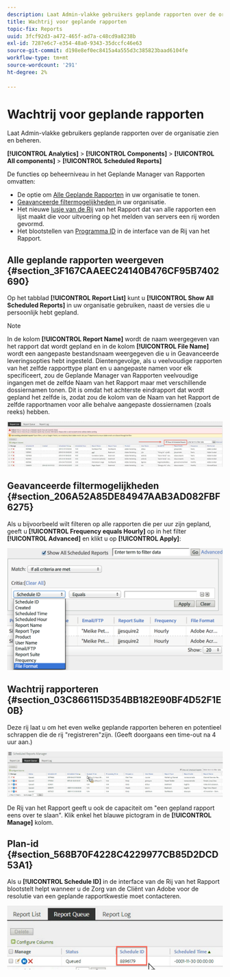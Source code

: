 ```yaml
---
description: Laat Admin-vlakke gebruikers geplande rapporten over de organisatie zien en beheren.
title: Wachtrij voor geplande rapporten
topic-fix: Reports
uuid: 3fcf92d3-a472-465f-ad7a-c48cd9a8238b
exl-id: 7287e6c7-e354-48a0-9343-35dccfc46e63
source-git-commit: d198e8ef0ec8415a4a555d3c385823baad6104fe
workflow-type: tm+mt
source-wordcount: '291'
ht-degree: 2%

---
```


# Wachtrij voor geplande rapporten

Laat Admin-vlakke gebruikers geplande rapporten over de organisatie zien en beheren.

**[!UICONTROL Analytics]** > **[!UICONTROL Components]** > **[!UICONTROL All components]** > **[!UICONTROL Scheduled Reports]**

De functies op beheerniveau in het Geplande Manager van Rapporten omvatten:

* De optie om [Alle Geplande Rapporten](/help/admin/admin/scheduled-reports-admin.md#section_3F167CAAEEC24140B476CF95B7402690) in uw organisatie te tonen.
* [Geavanceerde filtermogelijkheden ](/help/admin/admin/scheduled-reports-admin.md#section_206A52A85DE84947AAB3AD082FBF6275) in uw organisatie.
* Het nieuwe [lusje van de Rij](/help/admin/admin/scheduled-reports-admin.md#section_03C866115D354BB182E90BF4D52F1E0B) van het Rapport dat van alle rapporten een lijst maakt die voor uitvoering op het melden van servers een rij worden gevormd.
* Het blootstellen van [Programma ID](/help/admin/admin/scheduled-reports-admin.md#section_568B70F4228C4229977CB85D2DCD53A1) in de interface van de Rij van het Rapport.

## Alle geplande rapporten weergeven {#section_3F167CAAEEC24140B476CF95B7402690}

Op het tabblad **[!UICONTROL Report List]** kunt u **[!UICONTROL Show All Scheduled Reports]** in uw organisatie gebruiken, naast de versies die u persoonlijk hebt gepland.

>[!NOTE]
>
>In de kolom **[!UICONTROL Report Name]** wordt de naam weergegeven van het rapport dat wordt gepland en in de kolom **[!UICONTROL File Name]** wordt een aangepaste bestandsnaam weergegeven die u in Geavanceerde leveringsopties hebt ingesteld. Dientengevolge, als u veelvoudige rapporten van het zelfde rapporttype plant en u aangepaste namen voor elk specificeert, zou de Geplande Manager van Rapporten veelvoudige ingangen met de zelfde Naam van het Rapport maar met verschillende dossiernamen tonen. Dit is omdat het achterste eindrapport dat wordt gepland het zelfde is, zodat zou de kolom van de Naam van het Rapport de zelfde rapportnamen voor alle behalve aangepaste dossiernamen (zoals reeks) hebben.

![](assets/show_all_scheduled_reports.png)

## Geavanceerde filtermogelijkheden {#section_206A52A85DE84947AAB3AD082FBF6275}

Als u bijvoorbeeld wilt filteren op alle rapporten die per uur zijn gepland, geeft u **[!UICONTROL Frequency equals Hourly]** op in het filter **[!UICONTROL Advanced]** en klikt u op **[!UICONTROL Apply]**:

![](assets/advanced_filtering_schedl_reports.png)

## Wachtrij rapporteren {#section_03C866115D354BB182E90BF4D52F1E0B}

Deze rij laat u om het even welke geplande rapporten beheren en potentieel schrappen die de rij &quot;registreren&quot;zijn. (Geeft doorgaans een time-out na 4 uur aan.)

![](assets/scheduled_reports_2.png)

De Rij van het Rapport geeft u ook de capaciteit om &quot;een gepland rapport eens over te slaan&quot;. Klik enkel het blauwe pictogram in de **[!UICONTROL Manage]** kolom.

## Plan-id {#section_568B70F4228C4229977CB85D2DCD53A1}

Als u **[!UICONTROL Schedule ID]** in de interface van de Rij van het Rapport blootstelt helpt wanneer u de Zorg van de Cliënt van Adobe voor de resolutie van een geplande rapportkwestie moet contacteren.

![](assets/schedule_id.png)

